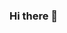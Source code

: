 ### Hi there 👋

<!--
**lferraro11/lferraro11** is a ✨ _special_ ✨ repository because its `README.md` (this file) appears on your GitHub profile.

# Profile
During my time at the University, I focused my career on telecommunications and computer science. That is why today I dedicate myself to design and development IT infrastructures.
Currently, I am part of the Redjar worker cooperative, working as a Backend developer and DevOps. In addition, I coordinate the Technical Support area and the IoT team.
